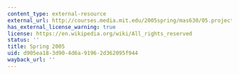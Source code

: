```yaml
---
content_type: external-resource
external_url: http://courses.media.mit.edu/2005spring/mas630/05.projects/
has_external_license_warning: true
license: https://en.wikipedia.org/wiki/All_rights_reserved
status: ''
title: Spring 2005
uid: d905ea18-3d90-4d6a-9196-2d362095f944
wayback_url: ''
---
```

